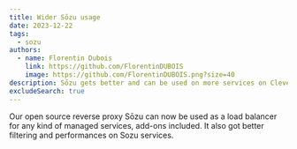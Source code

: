 ```yaml
---
title: Wider Sōzu usage 
date: 2023-12-22
tags:
  - sozu
authors:
  - name: Florentin Dubois
    link: https://github.com/FlorentinDUBOIS
    image: https://github.com/FlorentinDUBOIS.png?size=40
description: Sōzu gets better and can be used on more services on Clever Cloud
excludeSearch: true
---
```


Our open source reverse proxy Sōzu can now be used as a load balancer for any kind of managed services, add-ons included. It also got better filtering and performances on Sozu services.
